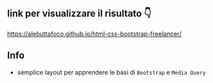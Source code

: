 ## link per visualizzare il risultato 👇
https://alebuttafoco.github.io/html-css-bootstrap-freelancer/

## Info
- semplice layout per apprendere le basi di `Bootstrap` e `Media Query`
